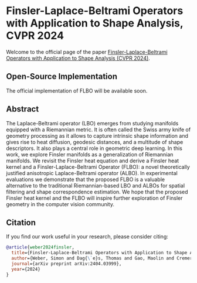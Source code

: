 # Finsler-Laplace-Beltrami Operators with Application to Shape Analysis, CVPR 2024

Welcome to the official page of the paper [Finsler-Laplace-Beltrami Operators with Application to Shape Analysis (CVPR 2024)](https://arxiv.org/pdf/2404.03999.pdf).

## Open-Source Implementation

The official implementation of FLBO will be available soon.

## Abstract

The Laplace-Beltrami operator (LBO) emerges from studying manifolds equipped with a Riemannian metric. It is often called the Swiss army knife of geometry processing as it allows to capture intrinsic shape information and gives rise to heat diffusion, geodesic distances, and a multitude of shape descriptors. It also plays a central role in geometric deep learning. In this work, we explore Finsler manifolds as a generalization of Riemannian manifolds. We revisit the Finsler heat equation and derive a Finsler heat kernel and a Finsler-Laplace-Beltrami Operator (FLBO): a novel theoretically justified anisotropic Laplace-Beltrami operator (ALBO). In experimental evaluations we demonstrate that the proposed FLBO is a valuable alternative to the traditional Riemannian-based LBO and ALBOs for spatial filtering and shape correspondence estimation. We hope that the proposed Finsler heat kernel and the FLBO will inspire further exploration of Finsler geometry in the computer vision community.

## Citation
If you find our work useful in your research, please consider citing:

```bibtex
@article{weber2024finsler,
  title={Finsler-Laplace-Beltrami Operators with Application to Shape Analysis},
  author={Weber, Simon and Dag{\`e}s, Thomas and Gao, Maolin and Cremers, Daniel},
  journal={arXiv preprint arXiv:2404.03999},
  year={2024}
}
```
